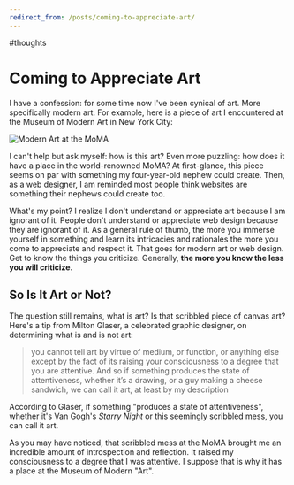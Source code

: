 ```yaml
---
redirect_from: /posts/coming-to-appreciate-art/
---
```


#thoughts

# Coming to Appreciate Art

I have a confession: for some time now I've been cynical of art. More specifically modern art. For example, here is a piece of art I encountered at the Museum of Modern Art in New York City:

![Modern Art at the MoMA](https://pbs.twimg.com/media/A-wPHGACcAA7xOB.jpg)

I can't help but ask myself: how is this art? Even more puzzling: how does it have a place in the world-renowned MoMA? At first-glance, this piece seems on par with something my four-year-old nephew could create. Then, as a web designer, I am reminded most people think websites are something their nephews could create too.

What's my point? I realize I don't understand or appreciate art because I am ignorant of it. People don't understand or appreciate web design because they are ignorant of it. As a general rule of thumb, the more you immerse yourself in something and learn its intricacies and rationales the more you come to appreciate and respect it. That goes for modern art or web design. Get to know the things you criticize. Generally, **the more you know the less you will criticize**.

## So Is It Art or Not?

The question still remains, what is art? Is that scribbled piece of canvas art? Here's a tip from Milton Glaser, a celebrated graphic designer, on determining what is and is not art:

> you cannot tell art by virtue of medium, or function, or anything else except by the fact of its raising your consciousness to a degree that you are attentive. And so if something produces the state of attentiveness, whether it’s a drawing, or a guy making a cheese sandwich, we can call it art, at least by my description

According to Glaser, if something "produces a state of attentiveness", whether it's Van Gogh's *Starry Night* or this seemingly scribbled mess, you can call it art.

As you may have noticed, that scribbled mess at the MoMA brought me an incredible amount of introspection and reflection. It raised my consciousness to a degree that I was attentive. I suppose that is why it has a place at the Museum of Modern "Art".
